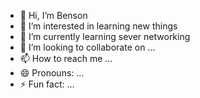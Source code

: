 - 👋 Hi, I’m Benson
- 👀 I’m interested in learning new things
- 🌱 I’m currently learning sever networking
- 💞️ I’m looking to collaborate on ...
- 📫 How to reach me ...
- 😄 Pronouns: ...
- ⚡ Fun fact: ...

<!---
Benson2354602112/Benson2354602112 is a ✨ special ✨ repository because its `README.md` (this file) appears on your GitHub profile.
You can click the Preview link to take a look at your changes.
--->
